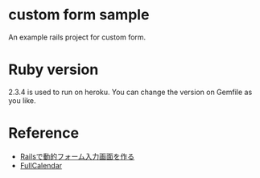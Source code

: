 # custom form sample
An example rails project for custom form.

# Ruby version
2.3.4 is used to run on heroku.
You can change the version on Gemfile as you like.

# Reference
- [Railsで動的フォーム入力画面を作る](https://qiita.com/atticatticattic/items/40321eb469554dfb129f)
- [FullCalendar](https://fullcalendar.io/)
